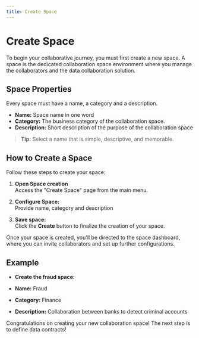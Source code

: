 ```yaml
---
title: Create Space
---
```


# Create Space

To begin your collaborative journey, you must first create a new space. A space is the dedicated collaboration space environment where you manage the collaborators and the data collaboration solution. 

## Space Properties

Every space must have a name, a category and a description.
- **Name:** Space name in one word
- **Category:** The business category of the collaboration space.
- **Description:** Short description of the purpose of the collaboration space

> **Tip:** Select a name that is simple, descriptive, and memorable.

## How to Create a Space

Follow these steps to create your space:

1. **Open Space creation**  
   Access the "Create Space" page from the main menu.

2. **Configure Space:**  
   Provide name, category and description

4. **Save space:**  
   Click the **Create** button to finalize the creation of your space.

Once your space is created, you'll be directed to the space dashboard, where you can invite collaborators and set up further configurations.

## Example

- **Create the fraud space:**  

- **Name:** Fraud
- **Category:** Finance
- **Description:** Collaboration between banks to detect criminal accounts

Congratulations on creating your new collaboration space! The next step is to define data contracts! 